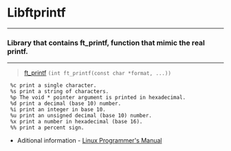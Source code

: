 # Libftprintf
---
### Library that contains ft_printf, function that mimic the real printf.
<hr>

 > [ft_printf](/src/printf.c) `(int	ft_printf(const char *format, ...))`

```
 %c print a single character.
 %s print a string of characters.
 %p The void * pointer argument is printed in hexadecimal.
 %d print a decimal (base 10) number.
 %i print an integer in base 10.
 %u print an unsigned decimal (base 10) number.
 %x print a number in hexadecimal (base 16).
 %% print a percent sign.
```
      
* Aditional information - [Linux Programmer's Manual](https://man7.org/linux/man-pages/man3/printf.3.html) 

